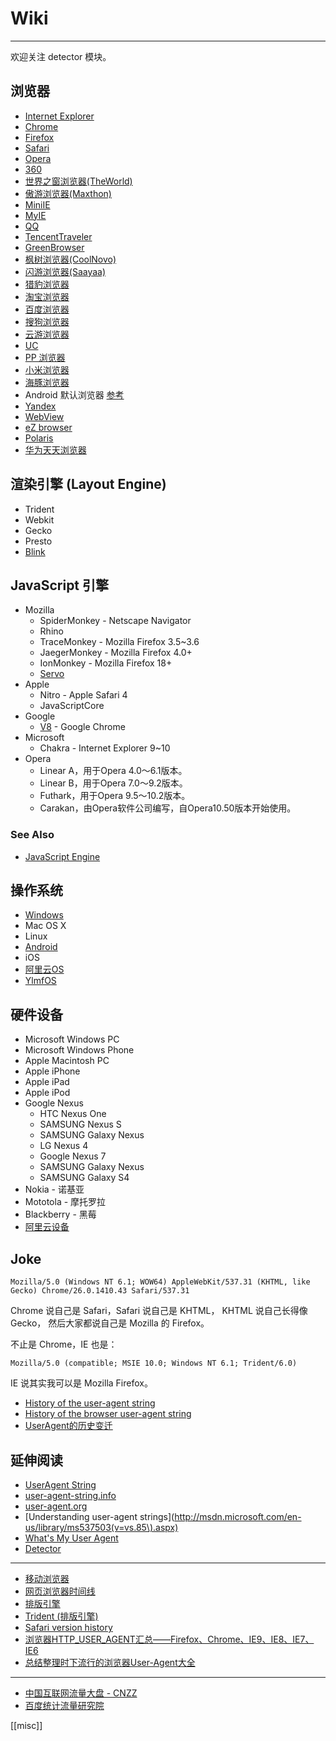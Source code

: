 
# Wiki

----

欢迎关注 detector 模块。

## 浏览器

* [Internet Explorer](Internet-Explorer.md)
* [Chrome](Chrome.md)
* [Firefox](Firefox.md)
* [Safari](safari.md)
* [Opera](Opera.md)
* [360](360.md)
* [世界之窗浏览器(TheWorld)](TheWorld.md)
* [傲游浏览器(Maxthon)](Maxthon.md)
* [MiniIE](MiniIE.md)
* [MyIE](MyIE.md)
* [QQ](QQ.md)
* [TencentTraveler](TencentTraveler.md)
* [GreenBrowser](GreenBrowser.md)
* [枫树浏览器(CoolNovo)](CoolNovo.md)
* [闪游浏览器(Saayaa)](Saayaa.md)
* [猎豹浏览器](LBBrowser.md)
* [淘宝浏览器](TaoBrowser.md)
* [百度浏览器](BaiduBrowser.md)
* [搜狗浏览器](Sogou.md)
* [云游浏览器](AirView)
* [UC](UC.md)
* [PP 浏览器](http://e.25pp.com/)
* [小米浏览器](MiuiBrowser.md)
* [海豚浏览器](dolphin.md)
* Android 默认浏览器 [参考](http://android.stackexchange.com/questions/4271/android-browser)
* [Yandex](Yandex.md)
* [WebView](webview.md)
* [eZ browser](ezbrowser.md)
* [Polaris](polaris.md)
* [华为天天浏览器](http://browser.vmall.com/)

## 渲染引擎 (Layout Engine)

* Trident
* Webkit
* Gecko
* Presto
* [Blink](Blink.md)

## JavaScript 引擎

* Mozilla
    * SpiderMonkey - Netscape Navigator
    * Rhino
    * TraceMonkey - Mozilla Firefox 3.5~3.6
    * JaegerMonkey - Mozilla Firefox 4.0+
    * IonMonkey - Mozilla Firefox 18+
    * [Servo](https://github.com/mozilla/servo)
* Apple
    * Nitro - Apple Safari 4
    * JavaScriptCore
* Google
    * [V8](https://github.com/v8/v8) - Google Chrome
* Microsoft
    * Chakra - Internet Explorer 9~10
* Opera
    * Linear A，用于Opera 4.0～6.1版本。
    * Linear B，用于Opera 7.0～9.2版本。
    * Futhark，用于Opera 9.5～10.2版本。
    * Carakan，由Opera软件公司编写，自Opera10.50版本开始使用。

### See Also

* [JavaScript Engine](http://en.wikipedia.org/wiki/JavaScript_engine)

## 操作系统

* [Windows](Windows.md)
* Mac OS X
* Linux
* [Android](Android.md)
* iOS
* [阿里云OS](http://yunos.com/)
* [YlmfOS](http://www.ylmf.com/)

## 硬件设备

* Microsoft Windows PC
* Microsoft Windows Phone
* Apple Macintosh PC
* Apple iPhone
* Apple iPad
* Apple iPod
* Google Nexus
    * HTC Nexus One
    * SAMSUNG Nexus S
    * SAMSUNG Galaxy Nexus
    * LG Nexus 4
    * Google Nexus 7
    * SAMSUNG Galaxy Nexus
    * SAMSUNG Galaxy S4
* Nokia - 诺基亚
* Mototola - 摩托罗拉
* Blackberry - 黑莓
* [阿里云设备](Aliyun.md)

## Joke

```
Mozilla/5.0 (Windows NT 6.1; WOW64) AppleWebKit/537.31 (KHTML, like Gecko) Chrome/26.0.1410.43 Safari/537.31
```

Chrome 说自己是 Safari，Safari 说自己是 KHTML， KHTML 说自己长得像 Gecko，
然后大家都说自己是 Mozilla 的 Firefox。

不止是 Chrome，IE 也是：

```
Mozilla/5.0 (compatible; MSIE 10.0; Windows NT 6.1; Trident/6.0)
```

IE 说其实我可以是 Mozilla Firefox。

* [History of the user-agent string](http://www.nczonline.net/blog/2010/01/12/history-of-the-user-agent-string/)
* [History of the browser user-agent string](http://webaim.org/blog/user-agent-string-history/)
* [UserAgent的历史变迁](http://article.yeeyan.org/view/heart5/19211)


## 延伸阅读

* [UserAgent String](http://www.useragentstring.com/)
* [user-agent-string.info](http://user-agent-string.info/)
* [user-agent.org](http://www.user-agents.org/)
* [Understanding user-agent strings](http://msdn.microsoft.com/en-us/library/ms537503(v=vs.85\).aspx)
* [What's My User Agent](http://whatsmyuseragent.com/)
* [Detector](http://hotoo.me/tmp/detector.html)

----

* [移动浏览器](http://zh.wikipedia.org/wiki/%E8%A1%8C%E5%8B%95%E7%80%8F%E8%A6%BD%E5%99%A8)
* [网页浏览器时间线](http://zh.wikipedia.org/wiki/%E7%BD%91%E9%A1%B5%E6%B5%8F%E8%A7%88%E5%99%A8%E6%97%B6%E9%97%B4%E7%BA%BF)
* [排版引擎](http://zh.wikipedia.org/wiki/%E6%8E%92%E7%89%88%E5%BC%95%E6%93%8E)
* [Trident (排版引擎)](http://zh.wikipedia.org/wiki/Trident_(%E6%8E%92%E7%89%88%E5%BC%95%E6%93%8E))
* [Safari version history](http://en.wikipedia.org/wiki/Safari_version_history)
* [浏览器HTTP_USER_AGENT汇总——Firefox、Chrome、IE9、IE8、IE7、IE6](http://www.cnblogs.com/sink_cup/archive/2011/03/15/http_user_agent.html)
* [总结整理时下流行的浏览器User-Agent大全](http://www.360doc.com/content/12/1012/21/7662927_241124973.shtml)

----

* [中国互联网流量大盘 - CNZZ](http://data.cnzz.com/)
* [百度统计流量研究院](http://tongji.baidu.com/data/)

[[misc]]
